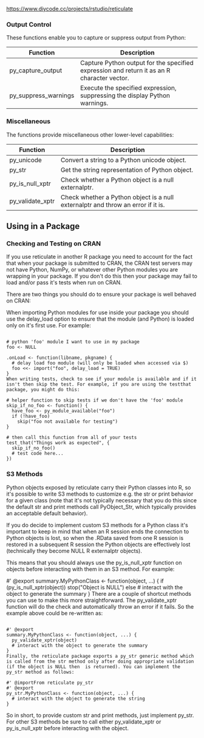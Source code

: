 https://www.diycode.cc/projects/rstudio/reticulate




### Output Control
These functions enable you to capture or suppress output from Python:

<table style="width:100%;">
<colgroup>
<col width="20%" />
<col width="79%" />
</colgroup>
<thead>
<tr class="header">
<th>Function</th>
<th>Description</th>
</tr>
</thead>
<tbody>
<tr class="odd">
<td>py_capture_output</td>
<td>Capture Python output for the specified expression and return it as an R character vector.</td>
</tr>
<tr class="even">
<td>py_suppress_warnings</td>
<td>Execute the specified expression, suppressing the display Python warnings.</td>
</tr>
</tbody>
</table>

### Miscellaneous
The functions provide miscellaneous other lower-level capabilities:

<table style="width:100%;">
<colgroup>
<col width="20%" />
<col width="79%" />
</colgroup>
<thead>
<tr class="header">
<th>Function</th>
<th>Description</th>
</tr>
</thead>
<tbody>
<tr class="odd">
<td>py_unicode</td>
<td>Convert a string to a Python unicode object.</td>
</tr>
<tr class="even">
<td>py_str</td>
<td>Get the string representation of Python object.</td>
</tr>
<tr class="odd">
<td>py_is_null_xptr</td>
<td>Check whether a Python object is a null externalptr.</td>
</tr>
<tr class="even">
<td>py_validate_xptr</td>
<td>Check whether a Python object is a null externalptr and throw an error if it is.</td>
</tr>
</tbody>
</table>

## Using in a Package

### Checking and Testing on CRAN
If you use reticulate in another R package you need to account for the fact that when your package is submitted to CRAN, the CRAN test servers may not have Python, NumPy, or whatever other Python modules you are wrapping in your package. If you don't do this then your package may fail to load and/or pass it's tests when run on CRAN.

There are two things you should do to ensure your package is well behaved on CRAN:

When importing Python modules for use inside your package you should use the delay_load option to ensure that the module (and Python) is loaded only on it's first use. For example:
<pre><code>
# python 'foo' module I want to use in my package
foo <- NULL

.onLoad <- function(libname, pkgname) {
  # delay load foo module (will only be loaded when accessed via $)
  foo <<- import("foo", delay_load = TRUE)
}
When writing tests, check to see if your module is available and if it isn't then skip the test. For example, if you are using the testthat package, you might do this:

# helper function to skip tests if we don't have the 'foo' module
skip_if_no_foo <- function() {
  have_foo <- py_module_available("foo")
  if (!have_foo)
    skip("foo not available for testing")
}

# then call this function from all of your tests
test_that("Things work as expected", {
  skip_if_no_foo()
  # test code here...
})
</code></pre>
### S3 Methods
Python objects exposed by reticulate carry their Python classes into R, so it's possible to write S3 methods to customize e.g. the str or print behavior for a given class (note that it's not typically necessary that you do this since the default str and print methods call PyObject_Str, which typically provides an acceptable default behavior).

If you do decide to implement custom S3 methods for a Python class it's important to keep in mind that when an R session ends the connection to Python objects is lost, so when the .RData saved from one R session is restored in a subsequent R session the Python objects are effectively lost (technically they become NULL R externalptr objects).

This means that you should always use the py_is_null_xptr function on objects before interacting with them in an S3 method. For example:

#' @export
summary.MyPythonClass <- function(object, ...) {
  if (py_is_null_xptr(object))
    stop("Object is NULL")
  else
    # interact with the object to generate the summary
}
There are a couple of shortcut methods you can use to make this more straightforward. The py_validate_xptr function will do the check and automatically throw an error if it fails. So the example above could be re-written as:
<pre><code>
#' @export
summary.MyPythonClass <- function(object, ...) {
  py_validate_xptr(object)
  # interact with the object to generate the summary
}
Finally, the reticulate package exports a py_str generic method which is called from the str method only after doing appropriate validation (if the object is NULL then <pointer: 0x0> is returned). You can implement the py_str method as follows:

#' @importFrom reticulate py_str
#' @export 
py_str.MyPythonClass <- function(object, ...) {
  # interact with the object to generate the string
}
</code></pre>
So in short, to provide custom str and print methods, just implement py_str. For other S3 methods be sure to call either py_validate_xptr or py_is_null_xptr before interacting with the object.
